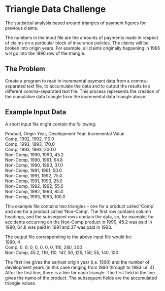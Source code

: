 # Triangle Data Challenge

The statistical analysis based around triangles of payment figures for previous claims.

The numbers in the input file are the amounts of payments made in respect of claims on a particular block of insurance policies. The claims will be broken into origin years. For example, all claims originally happening in 1996 will go into the
1996 row of the triangle.

## The Problem

Create a program to read in incremental payment data from a comma-separated text file, to
accumulate the data and to output the results to a different comma-separated text file. This process represents the
creation of the cumulative data triangle from the incremental data triangle above.

## Example Input Data
A short input file might contain the following:

Product, Origin Year, Development Year, Incremental Value <br />
Comp, 1992, 1992, 110.0 <br />
Comp, 1992, 1993, 170.0 <br />
Comp, 1993, 1993, 200.0 <br />
Non-Comp, 1990, 1990, 45.2 <br />
Non-Comp, 1990, 1991, 64.8 <br />
Non-Comp, 1990, 1993, 37.0 <br />
Non-Comp, 1991, 1991, 50.0 <br />
Non-Comp, 1991, 1992, 75.0 <br />
Non-Comp, 1991, 1993, 25.0 <br />
Non-Comp, 1992, 1992, 55.0 <br />
Non-Comp, 1992, 1993, 85.0 <br />
Non-Comp, 1993, 1993, 100.0 <br />

This example file contains two triangles – one for a product called ‘Comp’ and one for a product called ‘Non-Comp’. The
first row contains column headings, and the subsequent rows contain the data, so, for example, for accidents occurring
on the Non-Comp product in 1990, 45.2 was paid in 1990, 64.8 was paid in 1991 and 37 was paid in 1993.<br />

The output file corresponding to the above input file would be:<br />
1990, 4<br />
Comp, 0, 0, 0, 0, 0, 0, 0, 110, 280, 200<br />
Non-Comp, 45.2, 110, 110, 147, 50, 125, 150, 55, 140, 100<br />

The first line gives the earliest origin year (i.e. 1990) and the number of development years (in this case ranging from
1990 through to 1993 i.e. 4). <br />
After the first line, there is a line for each triangle. The first field in the line gives the name of the product. The
subsequent fields are the accumulated triangle values.


